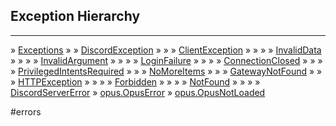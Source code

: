 
## Exception Hierarchy
****
» [Exceptions](./Exceptions)
» » [DiscordException](./DiscordException)
» » » [ClientException](./ClientException)
» » » » [InvalidData](./InvalidData)
» » » » [InvalidArgument](./InvalidArgument)
» » » » [LoginFailure](./LoginFailure)
» » » » [ConnectionClosed](./ConnectionClosed)
» » » » [PrivilegedIntentsRequired](./PrivilegedIntentsRequired)
» » » [NoMoreItems](./NoMoreItems)
» » » [GatewayNotFound](./GatewayNotFound)
» » » [HTTPException](./HTTPException)
» » » » [Forbidden](./Forbidden)
» » » » [NotFound](./NotFound)
» » » » [DiscordServerError](./DiscordServerError)
» [opus.OpusError](./opus.OpusError)
» [opus.OpusNotLoaded](./opus.OpusNotLoaded)

#errors 